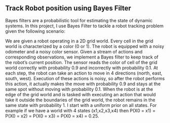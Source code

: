 ## Track Robot position using Bayes Filter
Bayes filters are a probabilistic tool for estimating the state of dynamic systems. In this project, I use Bayes Filter to tackle a robot tracking problem given the following scenario:

We are given a robot operating in a 2D grid world. Every cell in the grid world is characterized by a color (0 or 1). The robot is equipped with a noisy odometer and a noisy color sensor. Given a stream of actions and corresponding observations, we implement a Bayes filter to keep track of the robot’s current position. The sensor reads the color of cell of the grid world correctly with probability 0.9 and incorrectly with probability 0.1. At each step, the robot can take an action to move in 4 directions (north, east, south, west). Execution of these actions is noisy, so after the robot performs this action, it actually makes the move with probability 0.9 and stays at the same spot without moving with probability 0.1. When the robot is at the edge of the grid world and is tasked with executing an action that would take it outside the boundaries of the grid world, the robot remains in the same state with probability 1. I start with a uniform prior on all states. For example if we have a world with 4 states (x1,x2,x3,x4) then P(X0 = x1) = P(X0 = x2) = P(X0 = x3) = P(X0 = x4) = 0.25.

